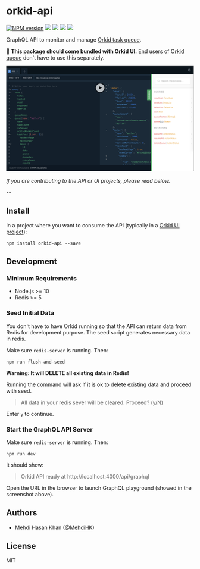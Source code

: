 # orkid-api

[![NPM version](https://img.shields.io/npm/v/orkid-api.svg)](https://www.npmjs.com/package/orkid-api)
![](https://img.shields.io/david/mugli/orkid-api.svg?style=flat)
![](https://img.shields.io/david/dev/mugli/orkid-api.svg?style=flat)
![](https://img.shields.io/node/v/orkid-api.svg?style=flat)
![](https://img.shields.io/npm/l/orkid-api.svg?style=flat)

GraphQL API to monitor and manage [Orkid task queue](https://github.com/mugli/orkid-node).

📎 **This package should come bundled with Orkid UI.**
End users of [Orkid queue](https://github.com/mugli/orkid-node) don't have to use this separately.

![screenshot](https://raw.githubusercontent.com/mugli/orkid-api/master/screenshot.png)

_If you are contributing to the API or UI projects, please read below._

--

## Install

In a project where you want to consume the API (typically in a [Orkid UI project](https://github.com/mugli/orkid-ui)):

```
npm install orkid-api --save
```

## Development

### Minimum Requirements

- Node.js >= 10
- Redis >= 5

### Seed Initial Data

You don't have to have Orkid running so that the API can return data from Redis for development purpose. The seed script generates necessary data in redis.

Make sure `redis-server` is running. Then:

```
npm run flush-and-seed
```

**Warning: It will DELETE all existing data in Redis!**

Running the command will ask if it is ok to delete existing data and proceed with seed.

> All data in your redis sever will be cleared. Proceed? (y/N)

Enter `y` to continue.

### Start the GraphQL API Server

Make sure `redis-server` is running. Then:

```
npm run dev
```

It should show:

> Orkid API ready at http://localhost:4000/api/graphql

Open the URL in the browser to launch GraphQL playground (showed in the screenshot above).

## Authors

- Mehdi Hasan Khan ([@MehdiHK](https://twitter.com/MehdiHK))

## License

MIT
